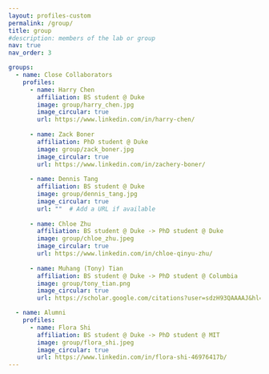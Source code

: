 ```yaml
---
layout: profiles-custom
permalink: /group/
title: group
#description: members of the lab or group
nav: true
nav_order: 3

groups:
  - name: Close Collaborators
    profiles:
      - name: Harry Chen
        affiliation: BS student @ Duke
        image: group/harry_chen.jpg
        image_circular: true
        url: https://www.linkedin.com/in/harry-chen/
        
      - name: Zack Boner
        affiliation: PhD student @ Duke
        image: group/zack_boner.jpg
        image_circular: true
        url: https://www.linkedin.com/in/zachery-boner/
        
      - name: Dennis Tang
        affiliation: BS student @ Duke
        image: group/dennis_tang.jpg
        image_circular: true
        url: ""  # Add a URL if available
      
      - name: Chloe Zhu
        affiliation: BS student @ Duke -> PhD student @ Duke
        image: group/chloe_zhu.jpeg
        image_circular: true
        url: https://www.linkedin.com/in/chloe-qinyu-zhu/
        
      - name: Muhang (Tony) Tian
        affiliation: BS student @ Duke -> PhD student @ Columbia
        image: group/tony_tian.png
        image_circular: true
        url: https://scholar.google.com/citations?user=sdzH93QAAAAJ&hl=en

  - name: Alumni
    profiles:
      - name: Flora Shi
        affiliation: BS student @ Duke -> PhD student @ MIT
        image: group/flora_shi.jpeg
        image_circular: true
        url: https://www.linkedin.com/in/flora-shi-46976417b/
---
```


<!-- <p class="important-announcement">Close Collaborators</p> 

<table class="imgtable">
  <tr>
    <td>
      <img src="/assets/img/group/harry_chen.jpg" alt="Harry Chen" width="100" height="100" />&nbsp;
    </td>
    <td align="left">
      <p>
        <a href="https://www.linkedin.com/in/harry-chen/" target="_blank" rel="noopener noreferrer">Harry Chen</a><br>
        BS student @ Duke
      </p>
    </td>
  </tr>
</table>

<table class="imgtable">
  <tr>
    <td>
      <img src="/assets/img/group/zack_boner.jpg" alt="Zack Boner" width="100" height="100" />&nbsp;
    </td>
    <td align="left">
      <p>
        <a href="https://www.linkedin.com/in/zachery-boner/" target="_blank" rel="noopener noreferrer">Zack Boner</a><br>
        PhD student @ Duke
      </p>
    </td>
  </tr>
</table>

<table class="imgtable">
  <tr>
    <td>
      <img src="/assets/img/group/dennis_tang.jpg" alt="Dennis Tang" width="100" height="100" />&nbsp;
    </td>
    <td align="left">
      <p>
        <a href="" target="_blank" rel="noopener noreferrer">Dennis Tang</a><br>
        BS student @ Duke
      </p>
    </td>
  </tr>
</table>

<table class="imgtable">
  <tr>
    <td>
      <img src="/assets/img/group/chloe_zhu.jpeg" alt="Chloe Zhu" width="100" height="100" />&nbsp;
    </td>
    <td align="left">
      <p>
        <a href="https://www.linkedin.com/in/chloe-qinyu-zhu/" target="_blank" rel="noopener noreferrer">Chloe Zhu</a><br>
        BS student @ Duke-> PhD student @ Duke
      </p>
    </td>
  </tr>
</table>

<table class="imgtable">
  <tr>
    <td>
      <img src="/assets/img/group/tony_tian.png" alt="Muhang (Tony) Tian" width="100" height="100" />&nbsp;
    </td>
    <td align="left">
      <p>
        <a href="https://scholar.google.com/citations?user=sdzH93QAAAAJ&hl=en" target="_blank" rel="noopener noreferrer">Muhang (Tony) Tian</a><br>
        BS student @ Duke-> PhD student @ Columbia
      </p>
    </td>
  </tr>
</table>


 -->
